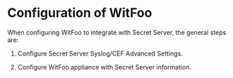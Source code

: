 [title]: # (Configure WitFoo)
[tags]: # (witfoo,introduction)
[priority]: # (1)
[display]: # (all)

# Configuration of WitFoo

<!-- Change the file name, title, and main topic to reflect the name of the integration product. Add the initial configuration steps, usually the initial integration setup steps. -->

When configuring WitFoo to integrate with Secret Server, the general steps are:

1. Configure Secret Server Syslog/CEF Advanced Settings.

1. Configure WitFoo appliance with Secret Server information.
